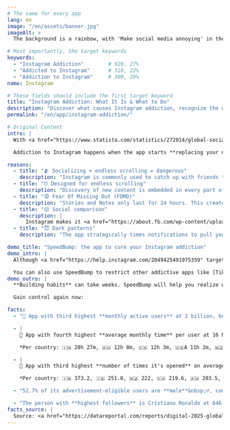 ```yaml
---
# The same for every app
lang: en
image: "/en/assets/banner.jpg"
imageAlt: >
  The background is a rainbow, with 'Make social media annoying' in the middle using the font Comic Sans, and a badly drawn cat in the top right corner. It references the internet meme 'graphic design is my passion'.

# Most importantly, the target keywords
keywords:
  - "Instagram Addiction"        # 920, 27%
  - "Addicted to Instagram"      # 310, 22%
  - "Addiction to Instagram"     # 300, 29%
name: Instagram

# These fields should include the first target keyword
title: "Instagram Addiction: What It Is & What to Do"
description: "Discover what causes Instagram addiction, recognize the warning signs with our quiz, and learn how to beat the statistics with the app SpeedBump"
permalink: "/en/app/instagram-addiction/"

# Original Content
intro: |
  With <a href="https://www.statista.com/statistics/272014/global-social-networks-ranked-by-number-of-users/" target="_blank">2 billion users worldwide</a>, Instagram is particularly easy to get addicted to. This app can be essential to keep up with your friends and family, but it's too easy to lose track of time.

  Addiction to Instagram happens when the app starts **replacing your normal activities** like hanging out with friends or enjoying hobbies. It's not black and white; you might be mildly, moderately, or severely hooked.

reasons:
  - title: "🫂 Socializing + endless scrolling = dangerous"
    description: "Instagram is commonly used to catch up with friends through Stories or messages. You might want to say hi to an old friend but get pulled into an hour of scrolling."
  - title: "⏰ Designed for endless scrolling"
    description: "Discovery of new content is embedded in every part of the app: your friends' feed, searching, or even in messages. This makes it easy to forget what you actually wanted to do when opening Instagram."
  - title: "😰 Fear Of Missing Out (FOMO)"
    description: "Stories and Notes only last for 24 hours. This creates an urgency to check the app regularly -- otherwise, you'll miss out!"
  - title: "😒 Social comparison"
    description: |
      Instagram makes it <a href="https://about.fb.com/wp-content/uploads/2021/09/Instagram-Teen-Annotated-Research-Deck-1.pdf" target="_blank">easy to compare yourself</a> with others in unhealthy ways, resulting in body image issues.
  - title: "😈 Dark patterns"
    description: "The app strategically times notifications to pull you back into scrolling. But if you disable them, you might miss out on messages from friends."

demo_title: "SpeedBump: the app to cure your Instagram addiction"
demo_intro: |
  Although <a href="https://help.instagram.com/2049425491975359" target="_blank">Instagram has built-in features to control screen time</a>, they aren't the most effective. Instead, try out the app SpeedBump. It has **no conflicts of interest** and makes it possible to **quit progressively**, as going cold turkey can increase withdrawal symptoms.

  You can also use SpeedBump to restrict other addictive apps like [TikTok](/en/app/tiktok-addiction/), YouTube, or Twitter. Here's how it works:
demo_outro: |
  **Building habits** can take weeks. SpeedBump will help you realize when it's been too long on Instagram, and confirm that it's you who wants to open it and **not muscle memory**.

  Gain control again now:

facts:
  - "🥉 App with third highest **monthly active users** at 2 billion, behind YouTube and Facebook."

  - |
    🏅 App with fourth highest **average monthly time** per user at 16 hours 13 minutes, behind Facebook, YouTube, and TikTok.

    *Per country: 🇮🇳 20h 27m, 🇦🇺 12h 8m, 🇨🇦 12h 3m, 🇺🇸A 11h 2m, 🇳🇿 10h 59m, 🇮🇪 9h 51m, 🇬🇧 8h 56m*

  - |
    🥉 App with third highest **number of times it's opened** on average per month at 331.8, behind TikTok and WhatsApp.

    *Per country: 🇮🇳 373.2, 🇮🇪 251.8, 🇳🇿 222, 🇨🇦 219.6, 🇦🇺 203.5, 🇺🇸 187.1, 🇬🇧 160*

  - "52.7% of its advertisement-eligible users are **male**&nbsp;♂️, compared to 47.3% of **females**&nbsp;♀️."

  - "The person with **highest followers** is Cristiano Ronaldo at 646.8 million."
facts_source: |
  Source: <a href="https://datareportal.com/reports/digital-2025-global-overview-report" target="_blank">DataReportal - Digital 2025: Global Overview Report</a>.
---
```

